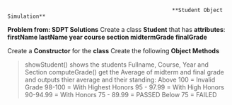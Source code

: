                                                         **Student Object Simulation**
**Problem from: SDPT Solutions**
Create a class **Student** that has **attributes**:
**firstName
lastName
year
course
section
midtermGrade
finalGrade**

Create a **Constructor** for the **class**
Create the following **Object Methods** 
>showStudent()
shows the students Fullname, Course, Year and Section
>computeGrade()
get the Average of midterm and final grade and outputs thier average and their standing:
Above 100 = Invalid Grade
98-100 = With Highest Honors
95 - 97.99 = With High Honors
90-94.99 = With Honors
75 - 89.99 = PASSED
Below 75 = FAILED


